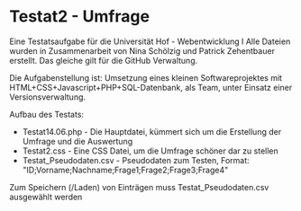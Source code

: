 # Testat2 - Umfrage
Eine Testatsaufgabe für die Universität Hof - Webentwicklung I
Alle Dateien wurden in Zusammenarbeit von Nina Schölzig und Patrick Zehentbauer erstellt.
Das gleiche gilt für die GitHub Verwaltung.

Die Aufgabenstellung ist: Umsetzung eines kleinen Softwareprojektes mit HTML+CSS+Javascript+PHP+SQL-Datenbank, als Team, unter Einsatz einer Versionsverwaltung.

Aufbau des Testats:

- Testat14.06.php - Die Hauptdatei, kümmert sich um die Erstellung der Umfrage und die Auswertung
- Testat2.css - Eine CSS Datei, um die Umfrage schöner dar zu stellen
- Testat_Pseudodaten.csv - Pseudodaten zum Testen, Format: "ID;Vorname;Nachname;Frage1;Frage2;Frage3;Frage4"

Zum Speichern (/Laden) von Einträgen muss Testat_Pseudodaten.csv ausgewählt werden 
